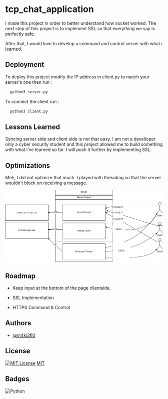 
# tcp_chat_application

I made this project in order to better understand how socket worked. The next step of this project is to implement SSL so that everything we say is perfectly safe. 

After that, I would love to develop a command and control server with what i learned.


## Deployment

To deploy this project modify the IP address in client.py to match your server's one then run :

```bash
  python3 server.py
```

To connect the client run :
```bash
  python3 client.py
```
## Lessons Learned

Syncing server side and client side is not that easy. I am not a develloper only a cyber security student and this project allowed me to build something with what i've learned so far. I will push it further by implementing SSL.
## Optimizations

Meh, I did not optimize that much. I played with threading so that the server wouldn't block on receiving a message.


![alt text](https://github.com/m4ki3lf0/MyPythonScripts/blob/main/tcp_chat_application/src/tcpChatApp.png)

## Roadmap

- Keep input at the bottom of the page clientside.

- SSL Implementation

- HTTPS Command & Control 

## Authors

- [@m4ki3fl0](https://www.github.com/m4ki3lf0)


## License


[![MIT License](https://img.shields.io/badge/License-MIT-green.svg)](https://choosealicense.com/licenses/mit/)
[MIT](https://choosealicense.com/licenses/mit/)
## Badges
![Python](https://img.shields.io/badge/python-3670A0?style=for-the-badge&logo=python&logoColor=ffdd54)

